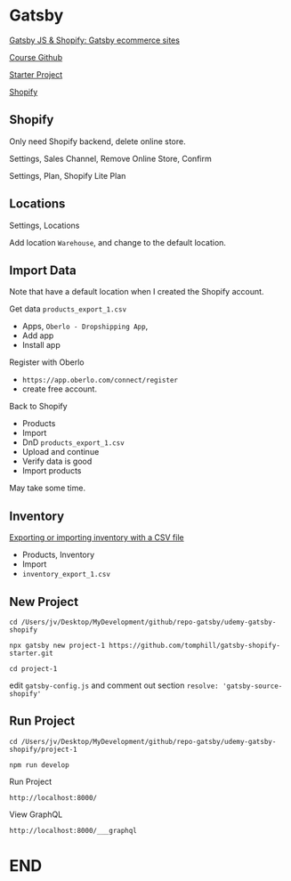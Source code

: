 
# Gatsby

[Gatsby JS & Shopify: Gatsby ecommerce sites](https://www.udemy.com/course/gatsby-ecommerce-shopify/learn/lecture/18082225#overview)

[Course Github](https://github.com/tomphill/gatsby-shopify-course)

[Starter Project](https://github.com/tomphill/gatsby-shopify-starter.git)

[Shopify](https://www.shopify.com/)

## Shopify

Only need Shopify backend, delete online store.

Settings, Sales Channel, Remove Online Store, Confirm

Settings, Plan, Shopify Lite Plan

## Locations

Settings, Locations

Add location `Warehouse`, and change to the default location.

## Import Data

Note that have a default location when I created the Shopify account.

Get data `products_export_1.csv`

* Apps, `Oberlo ‑ Dropshipping App`, 
* Add app
* Install app

Register with Oberlo

* `https://app.oberlo.com/connect/register`
* create free account.

Back to Shopify

* Products
* Import
* DnD `products_export_1.csv`
* Upload and continue
* Verify data is good
* Import products

May take some time.

## Inventory

[Exporting or importing inventory with a CSV file](https://help.shopify.com/en/manual/products/inventory/inventory-csv)

* Products, Inventory
* Import
* `inventory_export_1.csv`

## New Project

```
cd /Users/jv/Desktop/MyDevelopment/github/repo-gatsby/udemy-gatsby-shopify

npx gatsby new project-1 https://github.com/tomphill/gatsby-shopify-starter.git

cd project-1
```

edit `gatsby-config.js` and comment out section `resolve: 'gatsby-source-shopify'`

## Run Project

```
cd /Users/jv/Desktop/MyDevelopment/github/repo-gatsby/udemy-gatsby-shopify/project-1

npm run develop
```

Run Project

```
http://localhost:8000/
```

View GraphQL

```
http://localhost:8000/___graphql
```








# END

